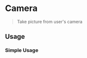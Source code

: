 <script setup>
  import Camera from './Camera.vue'
</script>

# Camera

> Take picture from user's camera

## Usage

### Simple Usage

<preview>
  <Camera />
</preview>
